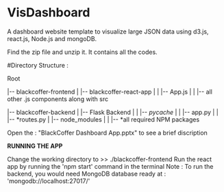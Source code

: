 # VisDashboard
A dashboard website template to visualize large JSON data using d3.js, react.js, Node.js and mongoDB.

Find the zip file and unzip it.
It contains all the codes.

#Directory Structure : 

Root

|-- blackcoffer-frontend
|   |-- blackcoffer-react-app
|   |   |-- App.js
|   |   |-- all other .js components along with src

|-- blackcoffer-backend
|   |-- Flask Backend
|   |   |-- _pycache_
|   |   |-- app.py
|   |   |-- *routes.py
|   |-- node_modules
|   |   |-- *all required NPM packages




Open the : "BlackCoffer Dashboard App.pptx" to see a brief discription

**RUNNING THE APP**

Change the working directory to >> ./blackcoffer-frontend
Run the react app by running the 'npm start' command in the terminal
Note : To run the backend, you would need MongoDB database ready at : 'mongodb://localhost:27017/'
